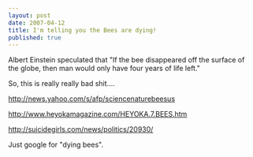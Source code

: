 ```yaml
---
layout: post
date: 2007-04-12
title: I'm telling you the Bees are dying!
published: true
---
```


Albert Einstein speculated that "If the bee disappeared off the surface of the globe,  									then man would only have four years of life left."

So, this is really really bad shit....

<a href="http://news.yahoo.com/s/afp/sciencenaturebeesus">http://news.yahoo.com/s/afp/sciencenaturebeesus</a>

<a href="http://www.heyokamagazine.com/HEYOKA.7.BEES.htm">http://www.heyokamagazine.com/HEYOKA.7.BEES.htm</a>

<a href="http://suicidegirls.com/news/politics/20930/">http://suicidegirls.com/news/politics/20930/</a>

Just google for "dying bees".
